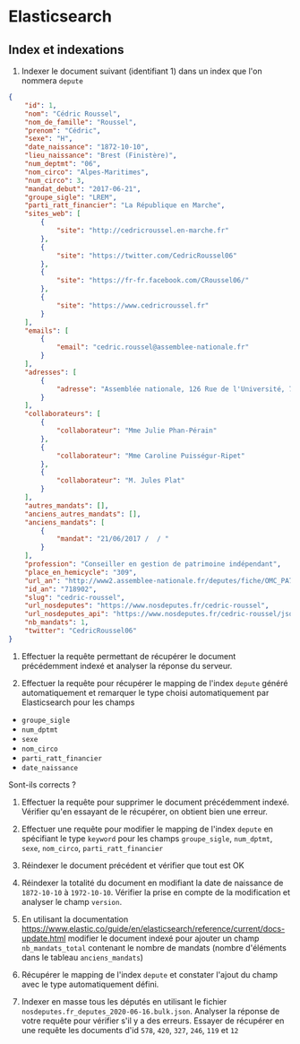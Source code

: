 # Elasticsearch

## Index et indexations

1. Indexer le document suivant (identifiant 1) dans un index que l'on nommera `depute`

```json
{
    "id": 1,
    "nom": "Cédric Roussel",
    "nom_de_famille": "Roussel",
    "prenom": "Cédric",
    "sexe": "H",
    "date_naissance": "1872-10-10",
    "lieu_naissance": "Brest (Finistère)",
    "num_deptmt": "06",
    "nom_circo": "Alpes-Maritimes",
    "num_circo": 3,
    "mandat_debut": "2017-06-21",
    "groupe_sigle": "LREM",
    "parti_ratt_financier": "La République en Marche",
    "sites_web": [
        {
            "site": "http://cedricroussel.en-marche.fr"
        },
        {
            "site": "https://twitter.com/CedricRoussel06"
        },
        {
            "site": "https://fr-fr.facebook.com/CRoussel06/"
        },
        {
            "site": "https://www.cedricroussel.fr"
        }
    ],
    "emails": [
        {
            "email": "cedric.roussel@assemblee-nationale.fr"
        }
    ],
    "adresses": [
        {
            "adresse": "Assemblée nationale, 126 Rue de l'Université, 75355 Paris 07 SP"
        }
    ],
    "collaborateurs": [
        {
            "collaborateur": "Mme Julie Phan-Pérain"
        },
        {
            "collaborateur": "Mme Caroline Puisségur-Ripet"
        },
        {
            "collaborateur": "M. Jules Plat"
        }
    ],
    "autres_mandats": [],
    "anciens_autres_mandats": [],
    "anciens_mandats": [
        {
            "mandat": "21/06/2017 /  / "
        }
    ],
    "profession": "Conseiller en gestion de patrimoine indépendant",
    "place_en_hemicycle": "309",
    "url_an": "http://www2.assemblee-nationale.fr/deputes/fiche/OMC_PA718902",
    "id_an": "718902",
    "slug": "cedric-roussel",
    "url_nosdeputes": "https://www.nosdeputes.fr/cedric-roussel",
    "url_nosdeputes_api": "https://www.nosdeputes.fr/cedric-roussel/json",
    "nb_mandats": 1,
    "twitter": "CedricRoussel06"
}
```

1. Effectuer la requête permettant de récupérer le document précédemment indexé et analyser la réponse du serveur.

1. Effectuer la requête pour récupérer le mapping de l'index `depute` généré automatiquement et remarquer le type choisi automatiquement par Elasticsearch pour les champs 
- `groupe_sigle`
- `num_dptmt`
- `sexe`
- `nom_circo`
- `parti_ratt_financier`
- `date_naissance`

Sont-ils corrects ?

1. Effectuer la requête pour supprimer le document précédemment indexé. Vérifier qu'en essayant de le récupérer, on obtient bien une erreur.

1. Effectuer une requête pour modifier le mapping de l'index `depute` en spécifiant le type `keyword` pour les champs `groupe_sigle`, `num_dptmt`, `sexe`, `nom_circo`, `parti_ratt_financier`

1. Réindexer le document précédent et vérifier que tout est OK

1. Réindexer la totalité du document en modifiant la date de naissance de `1872-10-10` à `1972-10-10`. Vérifier la prise en compte de la modification et analyser le champ `version`.

1. En utilisant la documentation https://www.elastic.co/guide/en/elasticsearch/reference/current/docs-update.html modifier le document indexé pour ajouter un champ `nb_mandats_total` contenant le nombre de mandats (nombre d'éléments dans le tableau `anciens_mandats`)

1. Récupérer le mapping de l'index `depute` et constater l'ajout du champ avec le type automatiquement défini.

1. Indexer en masse tous les députés en utilisant le fichier `nosdeputes.fr_deputes_2020-06-16.bulk.json`. Analyser la réponse de votre requête pour vérifier s'il y a des erreurs. Essayer de récupérer en une requête les documents d'id `578`, `420`, `327`, `246`, `119` et `12`
